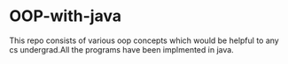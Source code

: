 # OOP-with-java
This repo consists of various oop concepts which would be helpful to any cs undergrad.All the programs have been implmented in java.
